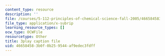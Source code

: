 ```yaml
---
content_type: resource
description: ''
file: /courses/5-112-principles-of-chemical-science-fall-2005/466584583b0f0b259544af9edec3fdff_OpmQh1ChWdE.srt
file_type: application/x-subrip
learning_resource_types: []
ocw_type: OCWFile
resourcetype: Other
title: 3play caption file
uid: 46658458-3b0f-0b25-9544-af9edec3fdff
---
```

